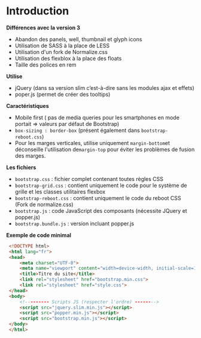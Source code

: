 # Introduction

**Différences avec la version 3**

- Abandon des panels, well, thumbnail et glyph icons
- Utilisation de SASS à la place de LESS
- Utilisation d'un fork de Normalize.css
- Utilisation des flexblox à la place des floats
- Taille des polices en rem

**Utilise**

- jQuery (dans sa version slim c’est-à-dire sans les modules ajax et effets)
- poper.js (permet de créer des tooltips)

**Caractéristiques**

- Mobile first ( pas de media queries pour les smartphones en mode portait => valeurs par défaut de Bootstrap)
- `box-sizing : border-box` (présent également dans `bootstrap-reboot.css`)
- Pour les marges verticales, utilise uniquement `margin-bottom`et déconseille l'utilisation de`margin-top` pour éviter les problèmes de fusion des marges.

**Les fichiers**

- `bootstrap.css` : fichier complet contenant toutes règles CSS
- `bootstrap-grid.css` : contient uniquement le code pour le système de grille et les classes utilitaires flexbox
- `bootstrap-reboot.css` : contient uniquement le code du reboot CSS (Fork de normalize.css)
- `bootstrap.js` : code JavaScript des composants (nécessite JQuery et popper.js)
- `bootstrap.bundle.js` : version incluant popper.js

**Exemple de code minimal**

```html
 <!DOCTYPE html>
 <html lang="fr">
 <head>
     <meta charset="UTF-8">
     <meta name="viewport" content="width=device-width, initial-scale=1.0, shrink-to-fit=no">
     <title>Titre du site</title>
     <link rel="stylesheet" href="bootstrap.min.css">
     <link rel="stylesheet" href="style.css">
 </head>
 <body>
     <!--------- Scripts JS (respecter l'ordre) -------->
     <script src="jquery.slim.min.js"></script>
     <script src="popper.min.js"></script>
     <script src="bootstrap.min.js"></script>
 </body>
 </html>
```
